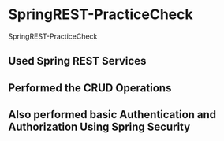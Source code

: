 # SpringREST-PracticeCheck
SpringREST-PracticeCheck

## Used Spring REST Services
## Performed the CRUD Operations
## Also performed basic Authentication and Authorization Using Spring Security
